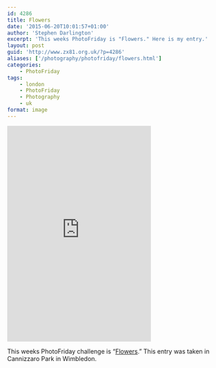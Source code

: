 ```yaml
---
id: 4286
title: Flowers
date: '2015-06-20T10:01:57+01:00'
author: 'Stephen Darlington'
excerpt: 'This weeks PhotoFriday is "Flowers." Here is my entry.'
layout: post
guid: 'http://www.zx81.org.uk/?p=4286'
aliases: ['/photography/photofriday/flowers.html']
categories:
    - PhotoFriday
tags:
    - london
    - PhotoFriday
    - Photography
    - uk
format: image
---
```


<iframe allowfullscreen="" frameborder="0" height="500" loading="lazy" mozallowfullscreen="" msallowfullscreen="" oallowfullscreen="" src="https://www.flickr.com/photos/stephendarlington/15826502589/player/" webkitallowfullscreen="" width="333"></iframe>

This weeks PhotoFriday challenge is “[Flowers](http://www.photofriday.com/challenge.php?id=1513).” This entry was taken in Cannizzaro Park in Wimbledon.